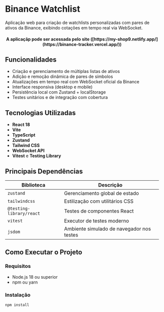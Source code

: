 # Binance Watchlist

Aplicação web para criação de watchlists personalizadas com pares de ativos da Binance, exibindo cotações em tempo real via WebSocket.

<h4 align="center"> 
	A aplicaçãp pode ser acessada pelo site ([https://my-shop9.netlify.app/](https://binance-tracker.vercel.app/))
</h4>

## Funcionalidades

- Criação e gerenciamento de múltiplas listas de ativos
- Adição e remoção dinâmica de pares de símbolos
- Atualizações em tempo real com WebSocket oficial da Binance
- Interface responsiva (desktop e mobile)
- Persistência local com Zustand + localStorage
- Testes unitários e de integração com cobertura

## Tecnologias Utilizadas

- **React 18**
- **Vite**
- **TypeScript**
- **Zustand**
- **Tailwind CSS**
- **WebSocket API**
- **Vitest** e **Testing Library**

## Principais Dependências

| Biblioteca                 | Descrição                                        |
|---------------------------|--------------------------------------------------|
| `zustand`                 | Gerenciamento global de estado                   |
| `tailwindcss`             | Estilização com utilitários CSS                  |
| `@testing-library/react` | Testes de componentes React                      |
| `vitest`                  | Executor de testes moderno                       |
| `jsdom`                   | Ambiente simulado de navegador nos testes       |

## Como Executar o Projeto

### Requisitos

- Node.js 18 ou superior
- npm ou yarn

### Instalação

```bash
npm install
